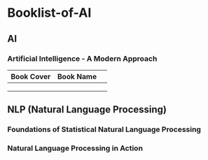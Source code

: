 # Booklist-of-AI
## AI

### Artificial Intelligence - A Modern Approach

| Book Cover | Book Name |      |
| ---------- | --------- | ---- |
|            |           |      |
|            |           |      |
|            |           |      |



## NLP (Natural Language Processing)

### Foundations of Statistical Natural Language Processing

### Natural Language Processing in Action
